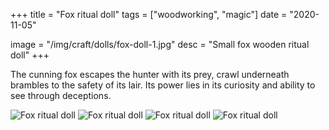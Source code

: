 +++
title = "Fox ritual doll"
tags = ["woodworking", "magic"]
date = "2020-11-05"

image = "/img/craft/dolls/fox-doll-1.jpg"
desc = "Small fox wooden ritual doll"
+++

The cunning fox escapes the hunter with its prey, crawl underneath brambles to the safety of its lair. Its power lies in its curiosity and ability to see through deceptions.

![Fox ritual doll](/img/craft/dolls/fox-doll-1.jpg)
![Fox ritual doll](/img/craft/dolls/fox-doll-2.jpg)
![Fox ritual doll](/img/craft/dolls/fox-doll-3.jpg)
![Fox ritual doll](/img/craft/dolls/fox-doll-4.jpg)
